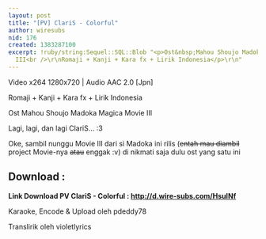 ```yaml
---
layout: post
title: "[PV] ClariS - Colorful"
author: wiresubs
nid: 176
created: 1383287100
excerpt: !ruby/string:Sequel::SQL::Blob "<p>Ost&nbsp;Mahou Shoujo Madoka Magica Movie
  III<br />\r\nRomaji + Kanji + Kara fx + Lirik Indonesia</p>\r\n"
---
```

<p class="rtecenter">Video x264 1280x720 |&nbsp;Audio AAC 2.0 [Jpn]<br />
Romaji + Kanji + Kara fx + Lirik Indonesia<br />
Ost&nbsp;Mahou Shoujo Madoka Magica Movie III</p>

<p class="rtejustify">Lagi, lagi, dan lagi ClariS... :3<br />
Oke, sambil nunggu Movie III dari si Madoka ini rilis (<s>entah mau diambil</s> project Movie-nya <s>atau</s> enggak :v)&nbsp;di nikmati saja dulu ost yang satu ini&nbsp;</p>

<h2>Download :</h2>

<p><strong>Link Download PV ClariS - Colorful :&nbsp;<a href="http://d.wire-subs.com/HsuINf" target="_blank">http://d.wire-subs.com/HsuINf</a></strong></p>

<p><strong>​</strong>Karaoke, Encode &amp; Upload oleh&nbsp;pdeddy78<br />
Translirik oleh violetlyrics</p>
